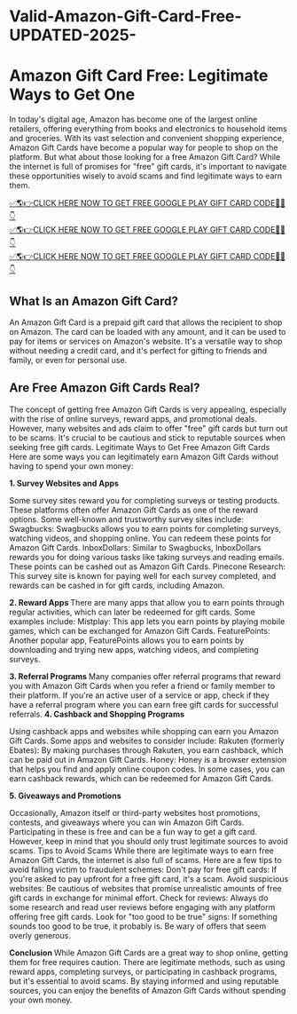 # Valid-Amazon-Gift-Card-Free-UPDATED-2025-

<h1>Amazon Gift Card Free: Legitimate Ways to Get One</h1>

In today's digital age, Amazon has become one of the largest online retailers, offering everything from books and electronics to household items and groceries. With its vast selection and convenient shopping experience, Amazon Gift Cards have become a popular way for people to shop on the platform. But what about those looking for a free Amazon Gift Card? While the internet is full of promises for "free" gift cards, it's important to navigate these opportunities wisely to avoid scams and find legitimate ways to earn them.

[✅🌎👉CLICK HERE NOW TO GET FREE GOOGLE PLAY GIFT CARD CODE📌✅👇](https://all.freegamingoffer.com/gop/gop.html) <br>
[✅🌎👉CLICK HERE NOW TO GET FREE GOOGLE PLAY GIFT CARD CODE📌✅👇](https://all.freegamingoffer.com/gop/gop.html) <br>
[✅🌎👉CLICK HERE NOW TO GET FREE GOOGLE PLAY GIFT CARD CODE📌✅👇](https://all.freegamingoffer.com/gop/gop.html) <br> 

<h2>What Is an Amazon Gift Card?</h2>
An Amazon Gift Card is a prepaid gift card that allows the recipient to shop on Amazon. The card can be loaded with any amount, and it can be used to pay for items or services on Amazon's website. It's a versatile way to shop without needing a credit card, and it's perfect for gifting to friends and family, or even for personal use.

<h2>Are Free Amazon Gift Cards Real?</h2>

The concept of getting free Amazon Gift Cards is very appealing, especially with the rise of online surveys, reward apps, and promotional deals. However, many websites and ads claim to offer "free" gift cards but turn out to be scams. It's crucial to be cautious and stick to reputable sources when seeking free gift cards.
Legitimate Ways to Get Free Amazon Gift Cards
Here are some ways you can legitimately earn Amazon Gift Cards without having to spend your own money:

<b>1. Survey Websites and Apps</b>

Some survey sites reward you for completing surveys or testing products. These platforms often offer Amazon Gift Cards as one of the reward options. Some well-known and trustworthy survey sites include:
Swagbucks: Swagbucks allows you to earn points for completing surveys, watching videos, and shopping online. You can redeem these points for Amazon Gift Cards.
InboxDollars: Similar to Swagbucks, InboxDollars rewards you for doing various tasks like taking surveys and reading emails. These points can be cashed out as Amazon Gift Cards.
Pinecone Research: This survey site is known for paying well for each survey completed, and rewards can be cashed in for gift cards, including Amazon.

<b>2. Reward Apps </b>
There are many apps that allow you to earn points through regular activities, which can later be redeemed for gift cards. Some examples include:
Mistplay: This app lets you earn points by playing mobile games, which can be exchanged for Amazon Gift Cards.
FeaturePoints: Another popular app, FeaturePoints allows you to earn points by downloading and trying new apps, watching videos, and completing surveys.

<b>3. Referral Programs </b>
Many companies offer referral programs that reward you with Amazon Gift Cards when you refer a friend or family member to their platform. If you're an active user of a service or app, check if they have a referral program where you can earn free gift cards for successful referrals.
<b> 4. Cashback and Shopping Programs </b>

Using cashback apps and websites while shopping can earn you Amazon Gift Cards. Some apps and websites to consider include:
Rakuten (formerly Ebates): By making purchases through Rakuten, you earn cashback, which can be paid out in Amazon Gift Cards.
Honey: Honey is a browser extension that helps you find and apply online coupon codes. In some cases, you can earn cashback rewards, which can be redeemed for Amazon Gift Cards.

<b>5. Giveaways and Promotions</b>

Occasionally, Amazon itself or third-party websites host promotions, contests, and giveaways where you can win Amazon Gift Cards. Participating in these is free and can be a fun way to get a gift card. However, keep in mind that you should only trust legitimate sources to avoid scams.
Tips to Avoid Scams
While there are legitimate ways to earn free Amazon Gift Cards, the internet is also full of scams. Here are a few tips to avoid falling victim to fraudulent schemes:
Don't pay for free gift cards: If you're asked to pay upfront for a free gift card, it's a scam.
Avoid suspicious websites: Be cautious of websites that promise unrealistic amounts of free gift cards in exchange for minimal effort.
Check for reviews: Always do some research and read user reviews before engaging with any platform offering free gift cards.
Look for "too good to be true" signs: If something sounds too good to be true, it probably is. Be wary of offers that seem overly generous.

<b>Conclusion </b>
While Amazon Gift Cards are a great way to shop online, getting them for free requires caution. There are legitimate methods, such as using reward apps, completing surveys, or participating in cashback programs, but it's essential to avoid scams. By staying informed and using reputable sources, you can enjoy the benefits of Amazon Gift Cards without spending your own money.
